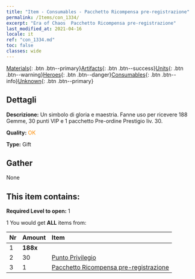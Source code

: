 ```yaml
---
title: "Item - Consumables - Pacchetto Ricompensa pre-registrazione"
permalink: /Items/con_1334/
excerpt: "Era of Chaos  Pacchetto Ricompensa pre-registrazione"
last_modified_at: 2021-04-16
locale: it
ref: "con_1334.md"
toc: false
classes: wide
---
```

 [Materials](/it/Items/){: .btn .btn--primary}[Artifacts](/it/Items/Artifacts/){: .btn .btn--success}[Units](/it/Items/Units/){: .btn .btn--warning}[Heroes](/it/Items/Heroes/){: .btn .btn--danger}[Consumables](/it/Items/Consumables/){: .btn .btn--info}[Unknown](/it/Items/Unknown/){: .btn .btn--primary}

## Dettagli
 **Descrizione:** Un simbolo di gloria e maestria. Fanne uso per ricevere 188 Gemme, 30 punti VIP e 1 pacchetto Pre-ordine Prestigio liv. 30.

 **Quality:** <span style="color: #FF8C00">OK</span>

 **Type:** Gift

## Gather

  None

## This item contains:

 **Required Level to open:** 1

 1 You would get **ALL** items  from:

  | Nr | Amount |     Item    |
  |:---|:-------|:------------|
  | 1 |  **188x** | <i class="fas fa-gem"/> |  | 
  | 2 | 30 | [Punto Privilegio](/it/Items/con_820/) |  | 
  | 3 | 1 | [Pacchetto Ricompensa pre-registrazione](/it/Items/con_1336/) |  | 
